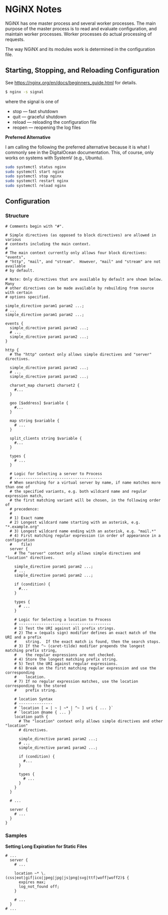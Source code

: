 # NGiNX Notes

NGiNX has one master process and several worker processes.  The main purpose
of the master process is to read and evaluate configuration, and maintain
worker processes.  Worker processes do actual processing of requests.

The way NGiNX and its modules work is determined in the configuration file.


## Starting, Stopping, and Reloading Configuration

See https://nginx.org/en/docs/beginners_guide.html for details.

```sh
$ nginx -s signal
```

where the signal is one of

* stop — fast shutdown
* quit — graceful shutdown
* reload — reloading the configuration file
* reopen — reopening the log files

**Preferred Alternative**

I am calling the following the preferred alternative because it is what I
commonly see in the DigitalOcean documentation. This, of course, only works
on systems with SystemV (e.g., Ubuntu).

```sh
sudo systemctl status nginx
sudo systemctl start nginx
sudo systemctl stop nginx
sudo systemctl restart nginx
sudo systemctl reload nginx
```

## Configuration

### Structure

```nginx
# Comments begin with "#".

# Simple directives (as opposed to block directives) are allowed in various
# contexts including the main context.
#
# The main context currently only allows four block directives: "events",
# "http", "mail", and "stream".  However, "mail" and "stream" are not available
# by default.

# Note: Only directives that are available by default are shown below.  Many
# other directives can be made available by rebuilding from source with certain
# options specified.

simple_directive param1 param2 ...;
# ...
simple_directive param1 param2 ...;

events {
  simple_directive param1 param2 ...;
  # ...
  simple_directive param1 param2 ...;
}

http {
  # The "http" context only allows simple directives and "server" directives.

  simple_directive param1 param2 ...;
  # ...
  simple_directive param1 param2 ...;

  charset_map charset1 charset2 {
    #...
  }

  geo [$address] $variable {
    #...
  }

  map string $variable {
    # ...
  }

  split_clients string $variable {
    #...
  }

  types {
    # ...
  }

  # Logic for Selecting a server to Process
  # ---------------------------------------
  # When searching for a virtual server by name, if name matches more than one of
  # the specified variants, e.g. both wildcard name and regular expression match,
  # the first matching variant will be chosen, in the following order of
  # precedence:
  #
  # 1) Exact name
  # 2) Longest wildcard name starting with an asterisk, e.g. "*.example.org"
  # 3) Longest wildcard name ending with an asterisk, e.g. "mail.*"
  # 4) First matching regular expression (in order of appearance in a configuration
  #    file)
  server {
    # The "server" context only allows simple directives and "location" directives.

    simple_directive param1 param2 ...;
    # ...
    simple_directive param1 param2 ...;

    if (condition) {
      #...
    }

    types {
      # ...
    }

    # Logic for Selecting a location to Process
    # -----------------------------------------
    # 1) Test the URI against all prefix strings.
    # 2) The = (equals sign) modifier defines an exact match of the URI and a prefix
    #    string.  If the exact match is found, then the search stops.
    # 3) If the ^~ (caret-tilde) modifier prepends the longest matching prefix string,
    #    the regular expressions are not checked.
    # 4) Store the longest matching prefix string.
    # 5) Test the URI against regular expressions.
    # 6) Break on the first matching regular expression and use the corresponding
    #    location.
    # 7) If no regular expression matches, use the location corresponding to the stored
    #    prefix string.
    
    # location Syntax
    # ---------------
    # `location [ = | ~ | ~* | ^~ ] uri { ... }`
    # `location @name { ... }`
    location path {
      # The "location" context only allows simple directives and other "location"
      # directives.

      simple_directive param1 param2 ...;
      # ...
      simple_directive param1 param2 ...;

      if (condition) {
        #...
      }

      types {
        # ...
      }
    }
  }

  # ...

  server {
    # ...
  }
}
```

### Samples

**Setting Long Expiration for Static Files**

```
# ...
  server {
    # ...

    location ~* \.(css|eot|gif|ico|jpeg|jpg|js|png|svg|ttf|woff|woff2)$ {
      expires max;
      log_not_found off;
    }

    # ...
  }
# ...
```
